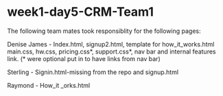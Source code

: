 # week1-day5-CRM-Team1

The following team mates took responsiblity for the following pages:


Denise James - Index.html, signup2.html, template for how_it_works.html main.css, hw.css, pricing.css*, support.css*, nav bar and internal features link.
(* were optional put in to have links from nav bar)

Sterling - Signin.html-missing from the repo and signup.html

Raymond - How_it _orks.html
